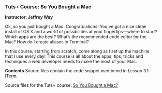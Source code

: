 ### Tuts+ Course: So You Bought a Mac
**Instructor: Jeffrey Way**

Ok, so you just bought a Mac. Congratulations! You've got a nice clean install of OS X and a world of possibilities at your fingertips—where to start? Which apps are the best? What’s the recommended code editor for the Mac? How do I create aliases in Terminal?

In this course, starting from scratch, come along as I set up the machine that I use every day! This course is all about the apps, tips, tricks and techniques a web developer needs to make the most of your Mac. 

**Contents**
Source files contain the code snippet mentioned in Lesson 3.1 iTerm.

Source files for the Tuts+ course: [So You Bought a Mac?](https://computers.tutsplus.com/courses/so-you-bought-a-mac)
